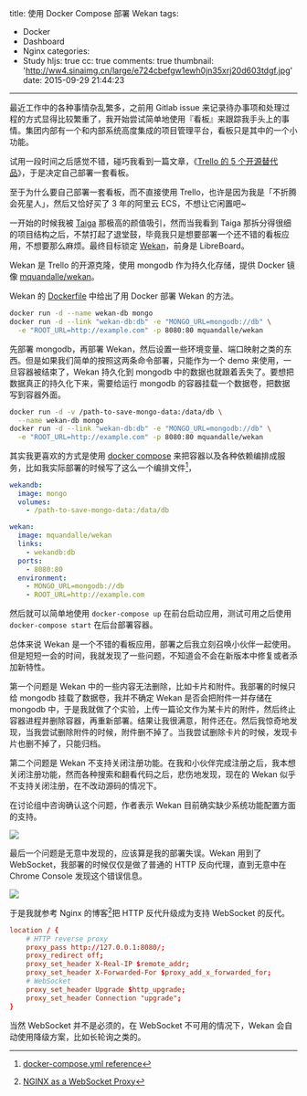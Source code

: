 title: 使用 Docker Compose 部署 Wekan
tags:
  - Docker
  - Dashboard
  - Nginx
categories:
  - Study
hljs: true
cc: true
comments: true
thumbnail: 'http://ww4.sinaimg.cn/large/e724cbefgw1ewh0jn35xrj20d603tdgf.jpg'
date: 2015-09-29 21:44:23
---


最近工作中的各种事情杂乱繁多，之前用 Gitlab issue 来记录待办事项和处理过程的方式显得比较繁重了，我开始尝试简单地使用『看板』来跟踪我手头上的事情。集团内部有一个和内部系统高度集成的项目管理平台，看板只是其中的一个小功能。

试用一段时间之后感觉不错，碰巧我看到一篇文章，《[Trello 的 5 个开源替代品][1]》，于是决定自己部署一套看板。

至于为什么要自己部署一套看板，而不直接使用 Trello，也许是因为我是「不折腾会死星人」，然后又恰好买了 3 年的阿里云 ECS，不想让它闲置吧~

<!-- more -->

一开始的时候我被 [Taiga][3] 那极高的颜值吸引，然而当我看到 Taiga 那拆分得很细的项目结构之后，不禁打起了退堂鼓，毕竟我只是想要部署一个还不错的看板应用，不想要那么麻烦。最终目标锁定 [Wekan][4]，前身是 LibreBoard。


Wekan 是 Trello 的开源克隆，使用 mongodb 作为持久化存储，提供 Docker 镜像 [mquandalle/wekan][2]。

Wekan 的 [Dockerfile][5] 中给出了用 Docker 部署 Wekan 的方法。

```bash
docker run -d --name wekan-db mongo
docker run -d --link "wekan-db:db" -e "MONGO_URL=mongodb://db" \
  -e "ROOT_URL=http://example.com" -p 8080:80 mquandalle/wekan
```

先部署 mongodb，再部署 Wekan，然后设置一些环境变量、端口映射之类的东西。但是如果我们简单的按照这两条命令部署，只能作为一个 demo 来使用，一旦容器被结束了，Wekan 持久化到 mongodb 中的数据也就跟着丢失了。要想把数据真正的持久化下来，需要给运行 mongodb 的容器挂载一个数据卷，把数据写到容器外面。

```bash
docker run -d -v /path-to-save-mongo-data:/data/db \
  --name wekan-db mongo
docker run -d --link "wekan-db:db" -e "MONGO_URL=mongodb://db" \
  -e "ROOT_URL=http://example.com" -p 8080:80 mquandalle/wekan
```

其实我更喜欢的方式是使用 [docker compose][8] 来把容器以及各种依赖编排成服务，比如我实际部署的时候写了这么一个编排文件[^2]，

[^2]: [docker-compose.yml reference][7]

```yaml
wekandb:
  image: mongo
  volumes:
    - /path-to-save-mongo-data:/data/db

wekan:
  image: mquandalle/wekan
  links:
    - wekandb:db
  ports:
    - 8080:80
  environment:
    - MONGO_URL=mongodb://db
    - ROOT_URL=http://example.com
```

然后就可以简单地使用 `docker-compose up` 在前台启动应用，测试可用之后使用 `docker-compose start` 在后台部署容器。

总体来说 Wekan 是一个不错的看板应用，部署之后我立刻召唤小伙伴一起使用。但是短短一会的时间，我就发现了一些问题，不知道会不会在新版本中修复或者添加新特性。

第一个问题是 Wekan 中的一些内容无法删除，比如卡片和附件。我部署的时候只给 mongodb 挂载了数据卷，我并不确定 Wekan 是否会把附件一并存储在 mongodb 中，于是我就做了个实验，上传一篇论文作为某卡片的附件，然后终止容器进程并删除容器，再重新部署。结果让我很满意，附件还在。然后我惊奇地发现，当我尝试删除附件的时候，附件删不掉了。当我尝试删除卡片的时候，发现卡片也删不掉了，只能归档。

第二个问题是 Wekan 不支持关闭注册功能。在我和小伙伴完成注册之后，我本想关闭注册功能，然而各种搜索和翻看代码之后，悲伤地发现，现在的 Wekan 似乎不支持关闭注册，在不改动源码的情况下。

在讨论组中咨询确认这个问题，作者表示 Wekan 目前确实缺少系统功能配置方面的支持。

![](http://ww4.sinaimg.cn/large/e724cbefgw1ewhfir4mt5j20k4057dgo.jpg)

最后一个问题是无意中发现的，应该算是我的部署失误。Wekan 用到了 WebSocket，我部署的时候仅仅是做了普通的 HTTP 反向代理，直到无意中在 Chrome Console 发现这个错误信息。

![](http://ww4.sinaimg.cn/large/e724cbefgw1ewh0bjnof8j20ff01ljrw.jpg)

于是我就参考 Nginx 的博客[^1]把 HTTP 反代升级成为支持 WebSocket 的反代。

[^1]: [NGINX as a WebSocket Proxy][6]

```conf
location / {
    # HTTP reverse proxy
    proxy_pass http://127.0.0.1:8080/;
    proxy_redirect off;
    proxy_set_header X-Real-IP $remote_addr;
    proxy_set_header X-Forwarded-For $proxy_add_x_forwarded_for;
    # WebSocket
    proxy_set_header Upgrade $http_upgrade;
    proxy_set_header Connection "upgrade";
}
```

当然 WebSocket 并不是必须的，在 WebSocket 不可用的情况下，Wekan 会自动使用降级方案，比如长轮询之类的。


[1]: http://www.oschina.net/translate/5-open-source-alternatives-trello
[2]: https://hub.docker.com/r/mquandalle/wekan/
[3]: https://taiga.io
[4]: http://wekan.io
[5]: https://hub.docker.com/r/mquandalle/wekan/~/dockerfile/
[6]: https://www.nginx.com/blog/websocket-nginx/
[7]: https://docs.docker.com/compose/yml/
[8]: https://docs.docker.com/compose/

